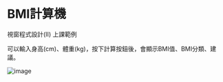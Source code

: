 # BMI計算機

視窗程式設計(II) 上課範例

可以輸入身高(cm)、體重(kg)，按下計算按鈕後，會顯示BMI值、BMI分類、建議。

![image](https://github.com/user-attachments/assets/f42d2e9d-09b4-4032-a73d-5d5a59cdac1d)


